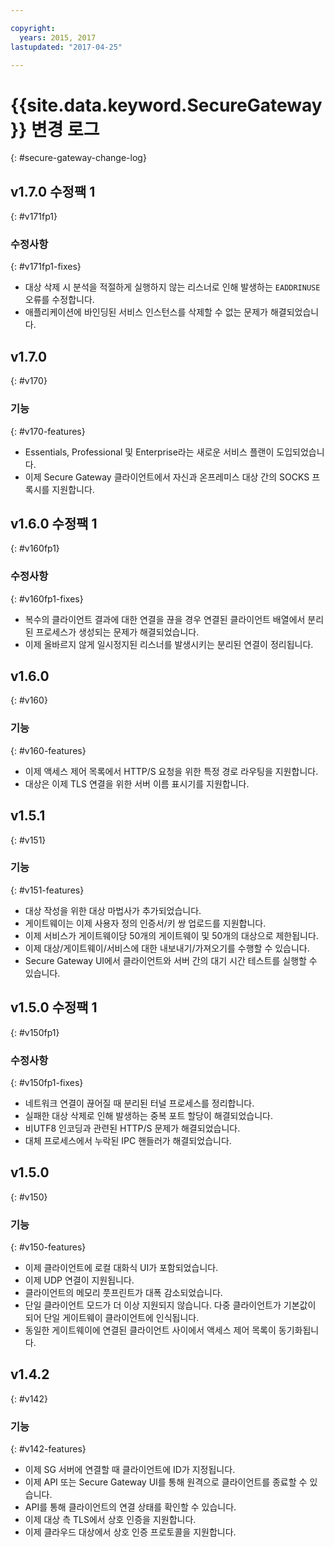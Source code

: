 ```yaml
---

copyright:
  years: 2015, 2017
lastupdated: "2017-04-25"

---
```


# {{site.data.keyword.SecureGateway}} 변경 로그
{: #secure-gateway-change-log}

## v1.7.0 수정팩 1
{: #v171fp1}

### 수정사항
{: #v171fp1-fixes}

- 대상 삭제 시 분석을 적절하게 실행하지 않는 리스너로 인해 발생하는 `EADDRINUSE` 오류를 수정합니다. 
- 애플리케이션에 바인딩된 서비스 인스턴스를 삭제할 수 없는 문제가 해결되었습니다.

## v1.7.0
{: #v170}

### 기능
{: #v170-features}

- Essentials, Professional 및 Enterprise라는 새로운 서비스 플랜이 도입되었습니다.
- 이제 Secure Gateway 클라이언트에서 자신과 온프레미스 대상 간의 SOCKS 프록시를 지원합니다.

## v1.6.0 수정팩 1
{: #v160fp1}

### 수정사항
{: #v160fp1-fixes}

- 복수의 클라이언트 결과에 대한 연결을 끊을 경우 연결된 클라이언트 배열에서 분리된 프로세스가 생성되는 문제가 해결되었습니다.
- 이제 올바르지 않게 일시정지된 리스너를 발생시키는 분리된 연결이 정리됩니다.

## v1.6.0
{: #v160}

### 기능
{: #v160-features}

- 이제 액세스 제어 목록에서 HTTP/S 요청을 위한 특정 경로 라우팅을 지원합니다.
- 대상은 이제 TLS 연결을 위한 서버 이름 표시기를 지원합니다.

## v1.5.1
{: #v151}

### 기능
{: #v151-features}

- 대상 작성을 위한 대상 마법사가 추가되었습니다.
- 게이트웨이는 이제 사용자 정의 인증서/키 쌍 업로드를 지원합니다.
- 이제 서비스가 게이트웨이당 50개의 게이트웨이 및 50개의 대상으로 제한됩니다.
- 이제 대상/게이트웨이/서비스에 대한 내보내기/가져오기를 수행할 수 있습니다.
- Secure Gateway UI에서 클라이언트와 서버 간의 대기 시간 테스트를 실행할 수 있습니다.

## v1.5.0 수정팩 1
{: #v150fp1}

### 수정사항
{: #v150fp1-fixes}

- 네트워크 연결이 끊어질 때 분리된 터널 프로세스를 정리합니다.
- 실패한 대상 삭제로 인해 발생하는 중복 포트 할당이 해결되었습니다.
- 비UTF8 인코딩과 관련된 HTTP/S 문제가 해결되었습니다.
- 대체 프로세스에서 누락된 IPC 핸들러가 해결되었습니다.

## v1.5.0
{: #v150}

### 기능
{: #v150-features}

- 이제 클라이언트에 로컬 대화식 UI가 포함되었습니다.
- 이제 UDP 연결이 지원됩니다.
- 클라이언트의 메모리 풋프린트가 대폭 감소되었습니다.
- 단일 클라이언트 모드가 더 이상 지원되지 않습니다. 다중 클라이언트가 기본값이 되어 단일 게이트웨이 클라이언트에 인식됩니다.
- 동일한 게이트웨이에 연결된 클라이언트 사이에서 액세스 제어 목록이 동기화됩니다.

## v1.4.2
{: #v142}

### 기능
{: #v142-features}

- 이제 SG 서버에 연결할 때 클라이언트에 ID가 지정됩니다.
- 이제 API 또는 Secure Gateway UI를 통해 원격으로 클라이언트를 종료할 수 있습니다.
- API를 통해 클라이언트의 연결 상태를 확인할 수 있습니다.
- 이제 대상 측 TLS에서 상호 인증을 지원합니다.
- 이제 클라우드 대상에서 상호 인증 프로토콜을 지원합니다.
